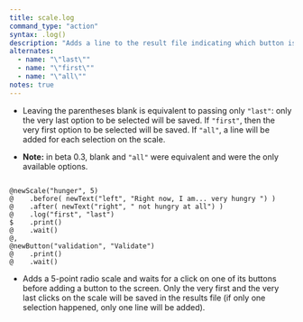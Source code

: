 ```yaml
---
title: scale.log
command_type: "action"
syntax: .log()
description: "Adds a line to the result file indicating which button is selected at what time(stamp)."
alternates:
  - name: "\"last\""
  - name: "\"first\""
  - name: "\"all\""
notes: true
---
```


+ Leaving the parentheses blank is equivalent to passing only `"last"`: only the very last option to be selected will be saved. If `"first"`, then the very first option to be selected will be saved. If `"all"`, a line will be added for each selection on the scale.

+ **Note:** in beta 0.3, blank and `"all"` were equivalent and were the only available options.

<!--more-->

<pre><code class="language-diff-javascript diff-highlight try-true">
@newScale("hunger", 5)
@    .before( newText("left", "Right now, I am... very hungry ") )
@    .after( newText("right", " not hungry at all") )
@    .log("first", "last")
$    .print()
@    .wait()
@,
@newButton("validation", "Validate")
@    .print()
@    .wait()
</code></pre>

+ Adds a 5-point radio scale and waits for a click on one of its buttons before adding a button to the screen. Only the very first and the very last clicks on the scale will be saved in the results file (if only one selection happened, only one line will be added).		
